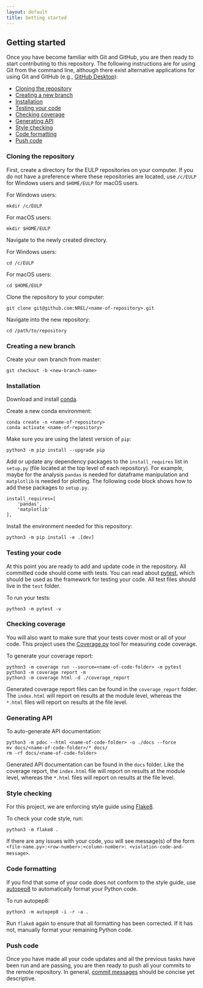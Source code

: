 ```yaml
---
layout: default
title: Getting started
---
```


Getting started
---------------
Once you have become familiar with Git and GitHub, you are then ready to start contributing to this repository. The following instructions are for using Git from the command line, although there exist alternative applications for using Git and GitHub (e.g., [GitHub Desktop](https://desktop.github.com/)):

* [Cloning the repository](#cloning-the-repository)
* [Creating a new branch](#creating-a-new-branch)
* [Installation](#installation)
* [Testing your code](#testing-your-code)
* [Checking coverage](#checking-coverage)
* [Generating API](#generating-api)
* [Style checking](#style-checking)
* [Code formatting](#code-formatting)
* [Push code](#push-code)
 
### Cloning the repository
First, create a directory for the EULP repositories on your computer.  If you do not have a preference where these repositories are located, use `/c/EULP` for Windows users and `$HOME/EULP` for macOS users.

For Windows users:
```
mkdir /c/EULP
```
For macOS users:
```
mkdir $HOME/EULP
```
Navigate to the newly created directory.

For Windows users:
```
cd /c/EULP
```
For macOS users:
```
cd $HOME/EULP
```
Clone the repository to your computer:
```
git clone git@github.com:NREL/<name-of-repository>.git
```
Navigate into the new repository:
```
cd /path/to/repository
```

### Creating a new branch
Create your own branch from master:
```
git checkout -b <new-branch-name>
```

### Installation
Download and install [conda](https://docs.conda.io/en/latest/).

Create a new conda environment:
```
conda create -n <name-of-repository>
conda activate <name-of-repository>
```

Make sure you are using the latest version of `pip`:
```
python3 -m pip install --upgrade pip
```

Add or update any dependency packages to the `install_requires` list in `setup.py` (file located at the top level of each repository). For example, maybe for the analysis `pandas` is needed for dataframe manipulation and `matplotlib` is needed for plotting. The following code block shows how to add these packages to `setup.py`.
```
install_requires=[
    'pandas',
    'matplotlib'
],
```

Install the environment needed for this repository:
```
python3 -m pip install -e .[dev]
```

### Testing your code
At this point you are ready to add and update code in the repository. All committed code should come with tests. You can read about [pytest](https://docs.pytest.org/en/latest/), which should be used as the framework for testing your code. All test files should live in the `test` folder.

To run your tests:
```
python3 -m pytest -v
```

### Checking coverage
You will also want to make sure that your tests cover most or all of your code. This project uses the [Coverage.py](https://coverage.readthedocs.io/en/v4.5.x/) tool for measuring code coverage.

To generate your coverage report:
```
python3 -m coverage run --source=<name-of-code-folder> -m pytest
python3 -m coverage report -m
python3 -m coverage html -d ./coverage_report
```
Generated coverage report files can be found in the `coverage_report` folder. The `index.html` will report on results at the module level, whereas the `*.html` files will report on results at the file level.

### Generating API
To auto-generate API documentation:
```
python3 -m pdoc --html <name-of-code-folder> -o ./docs --force
mv docs/<name-of-code-folder>/* docs/
rm -rf docs/<name-of-code-folder>
```
Generated API documentation can be found in the `docs` folder. Like the coverage report, the `index.html` file will report on results at the module level, whereas the `*.html` files will report on results at the file level.

### Style checking
For this project, we are enforcing style guide using [Flake8](http://flake8.pycqa.org/en/latest/).

To check your code style, run:
```
python3 -m flake8 .
```
If there are any issues with your code, you will see message(s) of the form `<file-name.py>:<row-number>:<column-number>: <violation-code-and-message>`.

### Code formatting
If you find that some of your code does not conform to the style guide, use [autopep8](https://pypi.org/project/autopep8/0.8/) to automatically format your Python code.

To run autopep8:
```
python3 -m autopep8 -i -r -a .
```
Run `flake8` again to ensure that all formatting has been corrected. If it has not, manually format your remaining Python code.

### Push code
Once you have made all your code updates and all the previous tasks have been run and are passing, you are then ready to push all your commits to the remote repository. In general, [commit messages](https://gist.github.com/robertpainsi/b632364184e70900af4ab688decf6f53) should be concise yet descriptive.